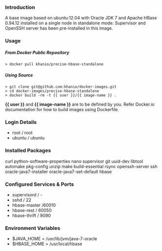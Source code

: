 ### Introduction

A base image based on ubuntu:12.04 with Oracle JDK 7 and Apache HBase 0.94.12 installed on a single node in standalone mode. Supervisor and OpenSSH server has been pre-installed in this image.

### Usage

##### From Docker Public Repository

	> docker pull khanio/precise-hbase-standalone

##### Using Source

	> git clone git@github.com:khanio/docker-images.git
	> cd docker-images/precise-hbase-standalone
	> docker build -rm -t {{ user }}/{{ image-name }} .

**{{ user }}** and **{{ image-name }}** are to be defined by you. Refer Docker.io documentation for how to build images using Dockerfile.

### Login Details

- root / root
- ubuntu / ubuntu

### Installed Packages

curl python-software-properties nano supervisor git uuid-dev libtool automake pkg-config unzip make build-essential rsync openssh-server ssh oracle-java7-installer oracle-java7-set-default hbase

### Configured Services & Ports

- supervisord / -
- sshd / 22
- hbase-master /60010
- hbase-rest / 60050
- hbase-thrift / 9090

### Environment Variables

- $JAVA_HOME = /usr/lib/jvm/java-7-oracle
- $HBASE_HOME = /usr/local/hbase